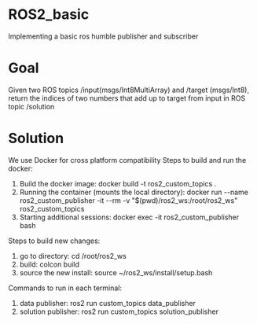 # ROS2_basic
Implementing a basic ros humble publisher and subscriber 

# Goal
Given two ROS topics /input(msgs/Int8MultiArray) and /target (msgs/Int8), return the indices of two numbers that add up to target from input in ROS topic /solution

# Solution
We use Docker for cross platform compatibility 
Steps to build and run the docker:
1) Build the docker image: docker build -t ros2_custom_topics .
2) Running the container (mounts the local directory): docker run --name ros2_custom_publisher -it --rm -v "$(pwd)/ros2_ws:/root/ros2_ws" ros2_custom_topics
3) Starting additional sessions: docker exec -it ros2_custom_publisher bash

Steps to build new changes:
1) go to directory: cd /root/ros2_ws
2) build: colcon build
3) source the new install: source ~/ros2_ws/install/setup.bash

Commands to run in each terminal:
1) data publisher: ros2 run custom_topics data_publisher
2) solution publisher: ros2 run custom_topics solution_publisher